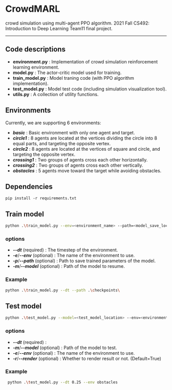 # CrowdMARL
crowd simulation using multi-agent PPO algorithm.
2021 Fall CS492: Introduction to Deep Learning Team11 final project.

***

## Code descriptions
- **environment.py** : Implementation of crowd simulation reinforcement learning environment.
- **model.py** : The actor-critic model used for training.
- **train_model.py** : Model traning code (with PPO algorithm implementation).
- **test_model.py** : Model test code (including simulation visualization tool).
- **utils.py** : A collection of utility functions.

## Environments
Currently, we are supporting 6 environments:
- ***basic*** : Basic environment with only one agent and target.  
- ***circle1*** : 8 agents are located at the vertices dividing the circle into 8 equal parts, and targeting the opposite vertex.  
- ***circle2*** : 8 agents are located at the vertices of square and circle, and targeting the opposite vertex.  
- ***crossing1*** : Two groups of agents cross each other horizontally.  
- ***crossing2*** : Two groups of agents cross each other vertically.  
- ***obstacles*** : 5 agents move toward the target while avoiding obstacles.  

## Dependencies
```
pip install -r requirements.txt
```

## Train model
```bash
python .\train_model.py --env=<environment_name> --path=<model_save_location> --model=<model_load_location>
```
### options
- ***--dt*** (required) : The timestep of the environment.
- ***-e***/***--env*** (optional) : The name of the environment to use.
- ***-p***/***--path*** (optional) : Path to save trained parameters of the model.
- ***-m***/***--model*** (optional) : Path of the model to resume.

### Example
```bash
python .\train_model.py --dt --path .\checkpoints\
```

## Test model
```bash
python .\test_model.py --model=<test_model_location> --env=<environment_name>
```
### options
- ***--dt*** (required) : 
- ***-m***/***--model*** (optional) : Path of the model to test.
- ***-e***/***--env*** (optional) : The name of the environment to use.
- ***-r***/***--render*** (optional) : Whether to render result or not. (Default=True)

### Example
```bash
 python .\test_model.py --dt 0.25 --env obstacles
```